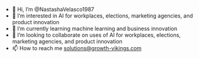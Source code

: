 - 👋 Hi, I’m @NastashaVelasco1987
- 👀 I’m interested in AI for workplaces, elections, marketing agencies, and product innovation
- 🌱 I’m currently learning machine learning and business innovation
- 💞️ I’m looking to collaborate on uses of AI for workplaces, elections, marketing agencies, and product innovation
- 📫 How to reach me solutions@growth-vikings.com

<!---
NastashaVelasco1987/NastashaVelasco1987 is a ✨ special ✨ repository because its `README.md` (this file) appears on your GitHub profile.
You can click the Preview link to take a look at your changes.
--->
